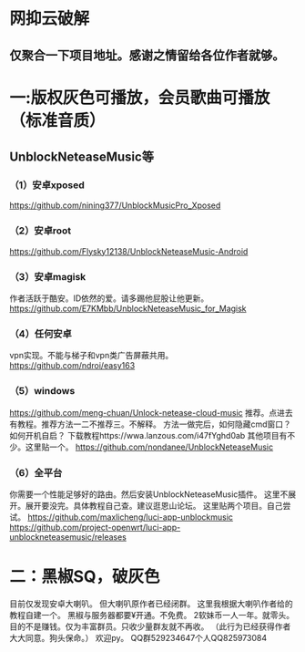 
# 网抑云破解

## 仅聚合一下项目地址。感谢之情留给各位作者就够。


# 一:版权灰色可播放，会员歌曲可播放（标准音质）

## UnblockNeteaseMusic等

### （1）安卓xposed
https://github.com/nining377/UnblockMusicPro_Xposed
### （2）安卓root
https://github.com/Flysky12138/UnblockNeteaseMusic-Android
### （3）安卓magisk
作者活跃于酷安。ID依然的爱。请多踢他屁股让他更新。
https://github.com/E7KMbb/UnblockNeteaseMusic_for_Magisk
### （4）任何安卓
vpn实现。不能与梯子和vpn类广告屏蔽共用。
https://github.com/ndroi/easy163

### （5）windows
https://github.com/meng-chuan/Unlock-netease-cloud-music
推荐。点进去有教程。推荐方法一二不推荐三。不解释。
方法一做完后，如何隐藏cmd窗口？如何开机自启？
下载教程https://wwa.lanzous.com/i47fYghd0ab
其他项目有不少。这里贴一个。
https://github.com/nondanee/UnblockNeteaseMusic

### （6）全平台
你需要一个性能足够好的路由。然后安装UnblockNeteaseMusic插件。
这里不展开。展开要没完。具体教程自己查。建议逛恩山论坛。
这里贴两个项目。自己尝试。
https://github.com/maxlicheng/luci-app-unblockmusic
https://github.com/project-openwrt/luci-app-unblockneteasemusic/releases



# 二：黑椒SQ，破灰色
目前仅发现安卓大喇叭。
但大喇叭原作者已经闭群。
这里我根据大喇叭作者给的教程自建一个。
黑椒与服务器都要¥开通。不免费。
2软妹币一人一年。就零头。
目的不是赚钱。仅为丰富群员。只收少量群友就不再收。
（此行为已经获得作者大大同意。狗头保命。）
欢迎py。
QQ群529234647个人QQ825973084






